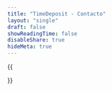 ```yaml
---
title: "TimeDeposit - Contacto"
layout: "single"
draft: false
showReadingTime: false
disableShare: true
hideMeta: true
---
```


{{<form action="mailto:contact@xzebra.dev" subject="Asunto" message="Escribe un mensaje" submit="Enviar" >}}
